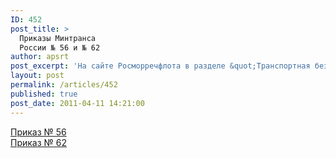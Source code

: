 ```yaml
---
ID: 452
post_title: >
  Приказы Минтранса
  России № 56 и № 62
author: apsrt
post_excerpt: 'На сайте Росморречфлота в разделе &quot;Транспортная безопасность&quot; опубликованы приказы Минтранса России от 16 февраля 2011 г. № 56 «О Порядке информирования субъектами транспортной инфраструктуры и перевозчиками об угрозах совершения и о совершении актов незаконного вмешательства на объектах транспортной инфраструктуры и транспортных средствах» и от 21 февраля 2011 г. № 62 «О порядке установления количества категорий и критериев категорирования объектов транспортной инфраструктуры и транспортных средств компетентными органами в области обеспечения транспортной безопасности».'
layout: post
permalink: /articles/452
published: true
post_date: 2011-04-11 14:21:00
---
```

[Приказ № 56][1]  
[Приказ № 62][2]

 [1]: http://www.apsrt.ru/docs/prikaz-56.doc
 [2]: http://www.apsrt.ru/docs/prikaz-62.doc